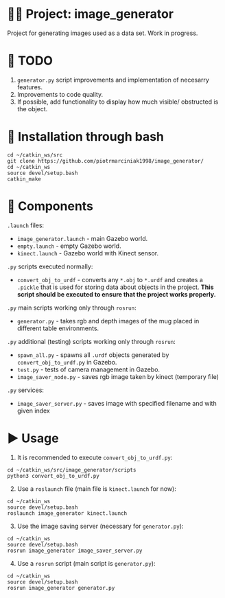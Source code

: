 # 👨‍💻 Project: image_generator
Project for generating images used as a data set. Work in progress.
# 🚧 TODO
1. `generator.py` script improvements and implementation of necesarry features.
2. Improvements to code quality.
3. If possible, add functionality to display how much visible/ obstructed is the object.
# 💾 Installation through bash
```
cd ~/catkin_ws/src
git clone https://github.com/piotrmarciniak1998/image_generator/
cd ~/catkin_ws
source devel/setup.bash
catkin_make
```
# 🔨 Components 
`.launch` files: 
* `image_generator.launch` - main Gazebo world.
* `empty.launch` - empty Gazebo world.
* `kinect.launch` - Gazebo world with Kinect sensor.

`.py` scripts executed normally:
* `convert_obj_to_urdf` - converts any `*.obj` to `*.urdf` and creates a `.pickle` that is used for storing
data about objects in the project. **This script should be executed to ensure that the project works properly.**

`.py` main scripts working only through `rosrun`:
* `generator.py` - takes rgb and depth images of the mug placed in different table environments.

`.py` additional (testing) scripts working only through `rosrun`:
* `spawn_all.py` - spawns all `.urdf` objects generated by `convert_obj_to_urdf.py` in Gazebo.
* `test.py` - tests of camera management in Gazebo.
* `image_saver_node.py` - saves rgb image taken by kinect (temporary file)

`.py` services:
* `image_saver_server.py` - saves image with specified filename and with given index
# ▶️ Usage
1. It is recommended to execute `convert_obj_to_urdf.py`:
```
cd ~/catkin_ws/src/image_generator/scripts
python3 convert_obj_to_urdf.py
```
2. Use a `roslaunch` file (main file is `kinect.launch` for now):
```
cd ~/catkin_ws
source devel/setup.bash
roslaunch image_generator kinect.launch
```
3. Use the image saving server (necessary for `generator.py`):
```
cd ~/catkin_ws
source devel/setup.bash
rosrun image_generator image_saver_server.py
```
4. Use a `rosrun` script (main script is `generator.py`):
```
cd ~/catkin_ws
source devel/setup.bash
rosrun image_generator generator.py
```